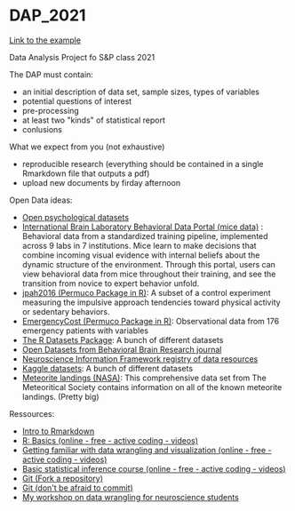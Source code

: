 # DAP_2021

[Link to the example](https://munoztd0.github.io/DAP_2021/RESOURCES/Rmardkown_tips_and_tricks.html) 

Data Analysis Project fo S&amp;P class 2021

The DAP must contain:
- an initial description of data set, sample sizes, types of variables
- potential questions of interest
- pre-processing
- at least two "kinds" of statistical report
- conlusions

What we expect from you (not exhaustive)

- reproducible research (everything should be contained in a single Rmarkdown file that outputs a pdf)
- upload new documents by firday afternoon

Open Data ideas:
- [Open psychological datasets](https://docs.google.com/spreadsheets/d/1ejOJTNTL5ApCuGTUciV0REEEAqvhI2Rd2FCoj7afops/htmlview#gid=0)
- [International Brain Laboratory Behavioral Data Portal (mice data)](https://data.internationalbrainlab.org/) : Behavioral data from a standardized training pipeline, implemented across 9 labs in 7 institutions. Mice learn to make decisions that combine incoming visual evidence with internal beliefs about the dynamic structure of the environment. Through this portal, users can view behavioral data from mice throughout their training, and see the transition from novice to expert behavior unfold.
- [jpah2016 (Permuco Package in R)](https://cran.r-project.org/web/packages/permuco/permuco.pdf): A subset of a control experiment measuring the impulsive approach tendencies toward physical activity or sedentary behaviors.
- [EmergencyCost (Permuco Package in R)](https://cran.r-project.org/web/packages/permuco/permuco.pdf): Observational data from 176 emergency patients with variables 
- [The R Datasets Package](https://stat.ethz.ch/R-manual/R-devel/library/datasets/html/00Index.html): A bunch of different datasets
- [Open Datasets from Behavioral Brain Research journal](https://www.journals.elsevier.com/behavioural-brain-research/mendeley-datasets)
- [Neuroscience Information Framework registry of data resources](https://neuinfo.org/data/search?q=*&t=registry&ff=Resource%20Type:data%20set#all)
- [Kaggle datasets](https://www.kaggle.com/datasets?search=): A bunch of different datasets
- [Meteorite landings (NASA)](https://data.nasa.gov/Space-Science/Meteorite-Landings/gh4g-9sfh): This comprehensive data set from The Meteoritical Society contains information on all of the known meteorite landings. (Pretty big)

Ressources:
- [Intro to Rmarkdown](https://www.dataquest.io/blog/r-markdown-guide-cheatsheet/)
- [R: Basics (online - free - active coding - videos)](https://learn.datacamp.com/courses/free-introduction-to-r)
- [Getting familiar with data wrangling and visualization (online - free - active coding - videos)](https://beanumber.github.io/sds192/schedule.html)
- [Basic statistical inference course (online - free - active coding - videos)](https://campus.datacamp.com/courses/statistical-inference-and-data-analysis/)
- [Git (Fork a repository)](https://docs.github.com/en/github/getting-started-with-github/fork-a-repo)
- [Git (don't be afraid to commit)](https://dont-be-afraid-to-commit.readthedocs.io/en/latest/git/commandlinegit.html)
- [My workshop on data wrangling for neuroscience students](https://munoztd0.github.io/Data_Wrangling_NeuroMaster/)



